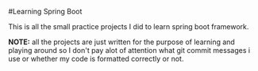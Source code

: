 #Learning Spring Boot

This is all the small practice projects I did to learn spring boot framework.


**NOTE:** all the projects are just written for the purpose of learning and playing around so I don't pay alot of attention what git commit messages i use or whether my code is formatted correctly or not.
